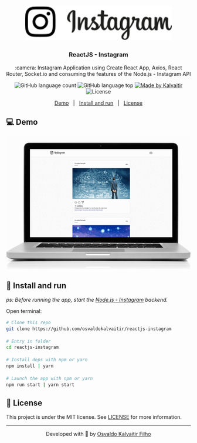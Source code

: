<h1 align="center">
    <img src="/.github/assets/logo.svg"
    width="400px"
    alt="Logo" />
</h1>

<h3 align="center">
  ReactJS - Instagram
</h3>

<p align="center">
  :camera: Instagram Application using Create React App, Axios, React Router, Socket.io and consuming the features of the Node.js - Instagram API
</p>

<p align="center">
  <img alt="GitHub language count" src="https://img.shields.io/github/languages/count/osvaldokalvaitir/reactjs-instagram.svg?color=00A83A">

  <img alt="GitHub language top" src="https://img.shields.io/github/languages/top/osvaldokalvaitir/reactjs-instagram.svg?color=00A83A">

  <a href="https://kalvaitir.com/">
    <img alt="Made by Kalvaitir" src="https://img.shields.io/badge/made%20by-Kalvaitir-00A83A">
  </a>

  <img alt="License" src="https://img.shields.io/badge/license-MIT-00A83A">
</p>

<p align="center">
  <a href="#computer-demo">Demo</a>&nbsp;&nbsp;&nbsp;|&nbsp;&nbsp;&nbsp;<a href="#wrench-install-and-run">Install and run</a>&nbsp;&nbsp;&nbsp;|&nbsp;&nbsp;&nbsp;<a href="#memo-license">License</a>
</p>

## :computer: Demo

![Demo](/.github/assets/demo.gif)

## :wrench: Install and run

_ps: Before running the app, start the [Node.js - Instagram](https://github.com/osvaldokalvaitir/nodejs-instagram) backend._

Open terminal:

```sh
# Clone this repo
git clone https://github.com/osvaldokalvaitir/reactjs-instagram

# Entry in folder
cd reactjs-instagram

# Install deps with npm or yarn
npm install | yarn

# Launch the app with npm or yarn
npm run start | yarn start
```

## :memo: License

This project is under the MIT license. See [LICENSE](/LICENSE) for more information.

---

<p align="center">
Developed with 💚 by <a href="https://www.linkedin.com/in/osvaldokalvaitir">Osvaldo Kalvaitir Filho</a>
</p>
